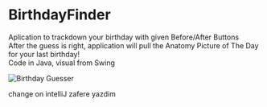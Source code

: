 # BirthdayFinder

Aplication to trackdown your birthday with given Before/After Buttons  
After the guess is right, application will pull the Anatomy Picture of The Day for your last birthday!  
Code in Java, visual from Swing

![Birthday Guesser](https://user-images.githubusercontent.com/104592697/165833057-628af3cc-463c-446f-9003-faac489bbe46.png)

change on intelliJ
zafere yazdim